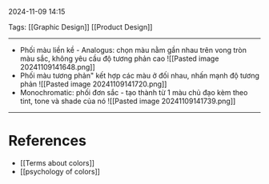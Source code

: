 2024-11-09 14:15

Tags: [[Graphic Design]] [[Product Design]] 

---

- Phối màu liền kề - Analogus: chọn màu nằm gần nhau trên vong tròn màu sắc, không yêu cầu độ tương phản cao
![[Pasted image 20241109141648.png]]
- Phối màu tương phản" kết hợp các màu ở đối nhau, nhấn mạnh độ tương phản
![[Pasted image 20241109141720.png]]
- Monochromatic: phối đơn sắc - tạo thành từ 1 màu chủ đạo kèm theo tint, tone và shade của nó
![[Pasted image 20241109141739.png]]



---
# References
- [[Terms about colors]]
- [[psychology of colors]]